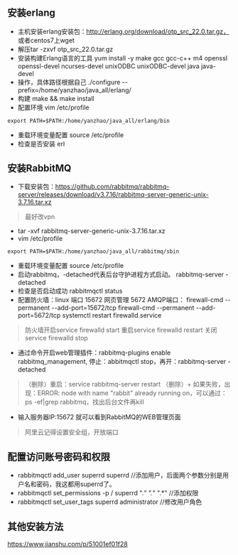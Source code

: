 # 
## 安装erlang
+ 主机安装erlang安装包：http://erlang.org/download/otp_src_22.0.tar.gz，
或者centos7上wget
+ 解压tar -zxvf otp_src_22.0.tar.gz
+ 安装构建Erlang语言的工具
yum install -y make gcc gcc-c++ m4 openssl openssl-devel ncurses-devel unixODBC unixODBC-devel java java-devel
+ 操作，具体路径根据自己
./configure --prefix=/home/yanzhao/java_all/erlang/
+ 构建
make && make install
+ 配置环境
vim /etc/profile
```
export PATH=$PATH:/home/yanzhao/java_all/erlang/bin
```
+ 重载环境变量配置
source /etc/profile
+ 检查是否安装
erl
## 安装RabbitMQ
+ 下载安装包：https://github.com/rabbitmq/rabbitmq-server/releases/download/v3.7.16/rabbitmq-server-generic-unix-3.7.16.tar.xz
> 最好改vpn
+ tar -xvf rabbitmq-server-generic-unix-3.7.16.tar.xz
+ vim /etc/profile
```
export PATH=$PATH:/home/yanzhao/java_all/rabbitmq/sbin
```
+ 重载环境变量配置
source /etc/profile
+ 启动rabbitmq，-detached代表后台守护进程方式启动。
rabbitmq-server -detached
+ 检查是否启动成功
rabbitmqctl status
+ 配置防火墙：linux 端口 15672 网页管理 5672 AMQP端口：
firewall-cmd --permanent --add-port=15672/tcp
firewall-cmd --permanent --add-port=5672/tcp
systemctl restart firewalld.service
> 防火墙开启service firewalld start
> 重启service firewalld restart
> 关闭service firewalld stop
+ 通过命令开启web管理插件：rabbitmq-plugins enable rabbitmq_management,
停止：abbitmqctl stop，再开：rabbitmq-server -detached
> （删除）重启：service rabbitmq-server restart
> （删除）+ 如果失败，出现：ERROR: node with name "rabbit" already running on，可以通过：ps -ef|grep rabbitmq，找出后台文件再kill
+ 输入服务器IP:15672 就可以看到RabbitMQ的WEB管理页面
> 阿里云记得设置安全组，开放端口
## 配置访问账号密码和权限
+ rabbitmqctl add_user superrd superrd  //添加用户，后面两个参数分别是用户名和密码，我这都用superrd了。
+ rabbitmqctl set_permissions -p / superrd ".*" ".*" ".*"  //添加权限
+ rabbitmqctl set_user_tags superrd administrator  //修改用户角色
## 其他安装方法
https://www.jianshu.com/p/51001ef01f28
